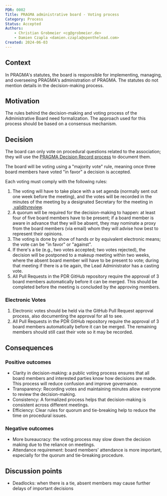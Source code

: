 ```yaml
---
PDR: 0002
Title: PRAGMA administrative board - Voting process 
Category: Process
Status: Accepted 
Authors:
    - Christian Grobmeier <cg@grobmeier.de>
    - Damien Czapla <damien.czapla@openthelead.com>
Created: 2024-06-03
---
```


## Context

In PRAGMA's statutes, the board is responsible for implementing, managing, and overseeing PRAGMA's administration of PRAGMA.
The statutes do not mention details in the decision-making process.

## Motivation

The rules behind the decision-making and voting process of the Administrative Board need formalization.
The approach used for this process should be based on a consensus mechanism.

## Decision

The board can only vote on procedural questions related to the association; they will use the [PRAGMA Decision Record process](../PDR-0001-Process/README.md) to document them.

The board will be voting using a "majority vote" rule, meaning once three board members have voted "in favor" a decision is accepted.

Each voting must comply with the following rules:

1. The voting will have to take place with a set agenda (normally sent out one week before the meeting), and the votes will be recorded in the minutes of the meeting by a designated Secretary for the meeting in [.validityreview][Archive].
2. A quorum will be required for the decision-making to happen: at least four of five board members have to be present; if a board member is aware in advance that they will be absent, they may nominate a proxy from the board members (via email) whom they will advise how best to represent their opinions.
3. The voting is done by show of hands or by equivalent electronic means; the vote can be "in favor" or "against".
4. If there's a tie (e.g., two votes accepted; two votes rejected), the decision will be postponed to a makeup meeting within two weeks, where the absent board member will have to be present to vote; during that meeting if there is a tie again, the Lead Administrator has a casting vote.
5. All Pull Requests in the PDR GitHub repository require the approval of 3 board members automatically before it can be merged. This should be completed before the meeting is concluded by the approving members. 

### Electronic Votes
1. Electronic votes should be held via the GitHub Pull Request approval process, also documenting the approval for all to see.
2. All Pull Requests in the PDR GitHub repository require the approval of 3 board members automatically before it can be merged. The remaining members should still cast their vote so it may be recorded. 

## Consequences
### Positive outcomes
- Clarity in decision-making: a public voting process ensures that all board members 
  and interested parties know how decisions are made. 
  This process will reduce confusion and improve governance.
- Transparency: Recording votes and maintaining minutes allow everyone to review the decision-making.
- Consistency: A formalized process helps that decision-making is consistent across different meetings.
- Efficiency: Clear rules for quorum and tie-breaking help to reduce the time on procedural issues.

### Negative outcomes
- More bureaucracy: the voting process may slow down the decision making due to the reliance on meetings.
- Attendance requirement: board members' attendance is more important, especially for the quorum and tie-breaking procedure.

## Discussion points
- Deadlocks: when there is a tie, absent members may cause further delays of important decisions

[Archive]: https://github.com/pragma-org/PDRs/tree/main/.validityreview
